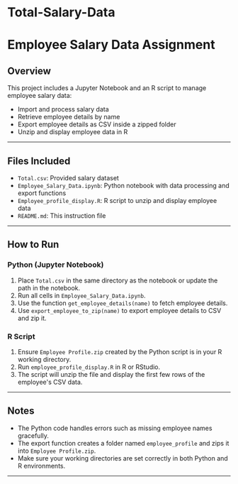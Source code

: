 # Total-Salary-Data

# Employee Salary Data Assignment

## Overview
This project includes a Jupyter Notebook and an R script to manage employee salary data:
- Import and process salary data
- Retrieve employee details by name
- Export employee details as CSV inside a zipped folder
- Unzip and display employee data in R

---

## Files Included
- `Total.csv`: Provided salary dataset
- `Employee_Salary_Data.ipynb`: Python notebook with data processing and export functions
- `Employee_profile_display.R`: R script to unzip and display employee data
- `README.md`: This instruction file

---

## How to Run

### Python (Jupyter Notebook)
1. Place `Total.csv` in the same directory as the notebook or update the path in the notebook.
2. Run all cells in `Employee_Salary_Data.ipynb`.
3. Use the function `get_employee_details(name)` to fetch employee details.
4. Use `export_employee_to_zip(name)` to export employee details to CSV and zip it.

### R Script
1. Ensure `Employee Profile.zip` created by the Python script is in your R working directory.
2. Run `employee_profile_display.R` in R or RStudio.
3. The script will unzip the file and display the first few rows of the employee's CSV data.

---

## Notes
- The Python code handles errors such as missing employee names gracefully.
- The export function creates a folder named `employee_profile` and zips it into `Employee Profile.zip`.
- Make sure your working directories are set correctly in both Python and R environments.

---



